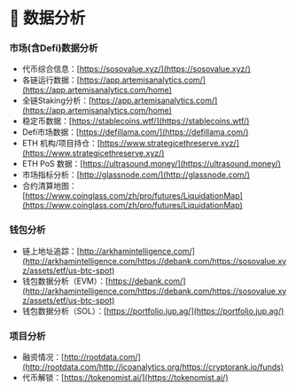 # 💫 数据分析

### 市场(含Defi)数据分析

* 代币综合信息：[https://sosovalue.xyz/](https://sosovalue.xyz/)
* 各链运行数据：[https://app.artemisanalytics.com/](https://app.artemisanalytics.com/home)
* 全链Staking分析：[https://app.artemisanalytics.com/](https://app.artemisanalytics.com/home)
* 稳定币数据：[https://stablecoins.wtf/](https://stablecoins.wtf/)
* Defi市场数据：[https://defillama.com/](https://defillama.com/)
* ETH 机构/项目持仓：[https://www.strategicethreserve.xyz/](https://www.strategicethreserve.xyz/)
* ETH PoS 数据：[https://ultrasound.money/](https://ultrasound.money/)
* 市场指标分析：[http://glassnode.com/](http://glassnode.com/)
* 合约清算地图：[https://www.coinglass.com/zh/pro/futures/LiquidationMap](https://www.coinglass.com/zh/pro/futures/LiquidationMap)

### 钱包分析

* 链上地址追踪：[http://arkhamintelligence.com/](http://arkhamintelligence.com/https://debank.com/https://sosovalue.xyz/assets/etf/us-btc-spot)
* 钱包数据分析（EVM）：[https://debank.com/](http://arkhamintelligence.com/https://debank.com/https://sosovalue.xyz/assets/etf/us-btc-spot)
* 钱包数据分析（SOL）：[https://portfolio.jup.ag/](https://portfolio.jup.ag/)

### 项目分析

* 融资情况：[http://rootdata.com/](http://rootdata.com/http://icoanalytics.org/https://cryptorank.io/funds)
* 代币解锁：[https://tokenomist.ai/](https://tokenomist.ai/)



